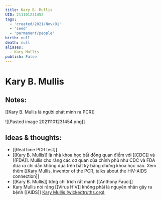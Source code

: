 ```yaml
---
title: Kary B. Mullis
UID: 211101231452
tags:
  - 'created/2021/Nov/01'
  - 'seed'
  - 'permanent/people'
birth: null
death: null
aliases:
  - Kary Mullis
publish: False
---
```

# Kary B. Mullis

## Notes:
[[Kary B. Mullis là người phát minh ra PCR]]

![[Pasted image 20211101231454.png]]

## Ideas & thoughts:
- [[Real time PCR test]]
- [[Kary B. Mullis]] là nhà khoa học bất đồng quan điểm với [[CDC]] và [[FDA]]. Mullis cho rằng các cơ quan của chính phủ như CDC và FDA đưa ra chỉ dẫn không dựa trên bất kỳ bằng chứng khoa học nào. Xem thêm [[Kary Mullis, inventor of the PCR, talks about the HIV-AIDS connection]]
- [[Kary B. Mullis]] từng chỉ trích rất mạnh [[Anthony Fauci]]
- Kary Mullis nói rằng [[Virus HIV]] không phải là nguyên nhân gây ra bệnh [[AIDS]] [Kary Mullis (wickedtruths.org)](https://wickedtruths.org/en/kary-mullis/)

